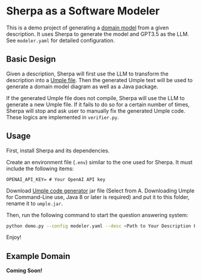# Sherpa as a Software Modeler

This is a demo project of generating a [domain model](https://en.wikipedia.org/wiki/Domain_model) from a given description. It uses Sherpa to generate the model and GPT3.5 as the LLM. See `modeler.yaml` for detailed configuration.

## Basic Design
Given a description, Sherpa will first use the LLM to transform the description into a [Umple file](https://cruise.umple.org/umple/). Then the generated Umple text will be used to generate a domain model diagram as well as a Java package. 

If the generated Umple file does not compile, Sherpa will use the LLM to generate a new Umple file. If it fails to do so for a certain number of times, Sherpa will stop and ask user to manually fix the generated Umple code. These logics are implemented in `verifier.py`.


## Usage
First, install Sherpa and its dependencies. 

Create an environment file (`.env`) similar to the one used for Sherpa. It must include the following items:
```
OPENAI_API_KEY= # Your OpenAI API key
```

Download [Umple code generator](https://cruise.umple.org/umpleonline/download_umple.shtml) jar file (Select from A. Downloading Umple for Command-Line use, Java 8 or later is required) and put it to this folder, rename it to `umple.jar`.

Then, run the following command to start the question answering system:
```bash
python demo.py --config modeler.yaml --desc <Path to Your Description File>
```

Enjoy!

## Example Domain
**Coming Soon!**